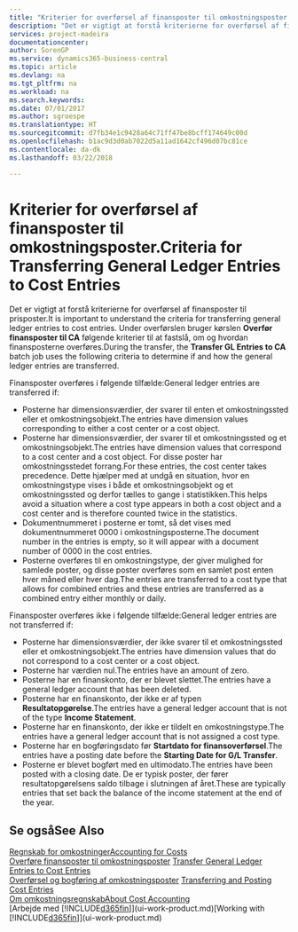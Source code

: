 ```yaml
---
title: "Kriterier for overførsel af finansposter til omkostningsposter | Microsoft Docs"
description: "Det er vigtigt at forstå kriterierne for overførsel af finansposter til prisposter. Under overførslen bruger kørslen **Overfør finansposter til CA** følgende kriterier til at fastslå, om og hvordan finansposterne overføres."
services: project-madeira
documentationcenter: 
author: SorenGP
ms.service: dynamics365-business-central
ms.topic: article
ms.devlang: na
ms.tgt_pltfrm: na
ms.workload: na
ms.search.keywords: 
ms.date: 07/01/2017
ms.author: sgroespe
ms.translationtype: HT
ms.sourcegitcommit: d7fb34e1c9428a64c71ff47be8bcff174649c00d
ms.openlocfilehash: b1ac9d3d0ab7022d5a11ad1642cf496d07bc81ce
ms.contentlocale: da-dk
ms.lasthandoff: 03/22/2018

---
```

# <a name="criteria-for-transferring-general-ledger-entries-to-cost-entries"></a><span data-ttu-id="7a050-104">Kriterier for overførsel af finansposter til omkostningsposter.</span><span class="sxs-lookup"><span data-stu-id="7a050-104">Criteria for Transferring General Ledger Entries to Cost Entries</span></span>
<span data-ttu-id="7a050-105">Det er vigtigt at forstå kriterierne for overførsel af finansposter til prisposter.</span><span class="sxs-lookup"><span data-stu-id="7a050-105">It is important to understand the criteria for transferring general ledger entries to cost entries.</span></span> <span data-ttu-id="7a050-106">Under overførslen bruger kørslen **Overfør finansposter til CA** følgende kriterier til at fastslå, om og hvordan finansposterne overføres.</span><span class="sxs-lookup"><span data-stu-id="7a050-106">During the transfer, the **Transfer GL Entries to CA** batch job uses the following criteria to determine if and how the general ledger entries are transferred.</span></span>  

<span data-ttu-id="7a050-107">Finansposter overføres i følgende tilfælde:</span><span class="sxs-lookup"><span data-stu-id="7a050-107">General ledger entries are transferred if:</span></span>  

-   <span data-ttu-id="7a050-108">Posterne har dimensionsværdier, der svarer til enten et omkostningssted eller et omkostningsobjekt.</span><span class="sxs-lookup"><span data-stu-id="7a050-108">The entries have dimension values corresponding to either a cost center or a cost object.</span></span>  
-   <span data-ttu-id="7a050-109">Posterne har dimensionsværdier, der svarer til et omkostningssted og et omkostningsobjekt.</span><span class="sxs-lookup"><span data-stu-id="7a050-109">The entries have dimension values that correspond to a cost center and a cost object.</span></span> <span data-ttu-id="7a050-110">For disse poster har omkostningsstedet forrang.</span><span class="sxs-lookup"><span data-stu-id="7a050-110">For these entries, the cost center takes precedence.</span></span> <span data-ttu-id="7a050-111">Dette hjælper med at undgå en situation, hvor en omkostningstype vises i både et omkostningsobjekt og et omkostningssted og derfor tælles to gange i statistikken.</span><span class="sxs-lookup"><span data-stu-id="7a050-111">This helps avoid a situation where a cost type appears in both a cost object and a cost center and is therefore counted twice in the statistics.</span></span>  
-   <span data-ttu-id="7a050-112">Dokumentnummeret i posterne er tomt, så det vises med dokumentnummeret 0000 i omkostningsposterne.</span><span class="sxs-lookup"><span data-stu-id="7a050-112">The document number in the entries is empty, so it will appear with a document number of 0000 in the cost entries.</span></span>  
-   <span data-ttu-id="7a050-113">Posterne overføres til en omkostningstype, der giver mulighed for samlede poster, og disse poster overføres som en samlet post enten hver måned eller hver dag.</span><span class="sxs-lookup"><span data-stu-id="7a050-113">The entries are transferred to a cost type that allows for combined entries and these entries are transferred as a combined entry either monthly or daily.</span></span>  

<span data-ttu-id="7a050-114">Finansposter overføres ikke i følgende tilfælde:</span><span class="sxs-lookup"><span data-stu-id="7a050-114">General ledger entries are not transferred if:</span></span>  

-   <span data-ttu-id="7a050-115">Posterne har dimensionsværdier, der ikke svarer til et omkostningssted eller et omkostningsobjekt.</span><span class="sxs-lookup"><span data-stu-id="7a050-115">The entries have dimension values that do not correspond to a cost center or a cost object.</span></span>  
-   <span data-ttu-id="7a050-116">Posterne har værdien nul.</span><span class="sxs-lookup"><span data-stu-id="7a050-116">The entries have an amount of zero.</span></span>  
-   <span data-ttu-id="7a050-117">Posterne har en finanskonto, der er blevet slettet.</span><span class="sxs-lookup"><span data-stu-id="7a050-117">The entries have a general ledger account that has been deleted.</span></span>  
-   <span data-ttu-id="7a050-118">Posterne har en finanskonto, der ikke er af typen **Resultatopgørelse**.</span><span class="sxs-lookup"><span data-stu-id="7a050-118">The entries have a general ledger account that is not of the type **Income Statement**.</span></span>  
-   <span data-ttu-id="7a050-119">Posterne har en finanskonto, der ikke er tildelt en omkostningstype.</span><span class="sxs-lookup"><span data-stu-id="7a050-119">The entries have a general ledger account that is not assigned a cost type.</span></span>  
-   <span data-ttu-id="7a050-120">Posterne har en bogføringsdato før **Startdato for finansoverførsel**.</span><span class="sxs-lookup"><span data-stu-id="7a050-120">The entries have a posting date before the **Starting Date for G/L Transfer**.</span></span>  
-   <span data-ttu-id="7a050-121">Posterne er blevet bogført med en ultimodato.</span><span class="sxs-lookup"><span data-stu-id="7a050-121">The entries have been posted with a closing date.</span></span> <span data-ttu-id="7a050-122">De er typisk poster, der fører resultatopgørelsens saldo tilbage i slutningen af året.</span><span class="sxs-lookup"><span data-stu-id="7a050-122">These are typically entries that set back the balance of the income statement at the end of the year.</span></span>  

## <a name="see-also"></a><span data-ttu-id="7a050-123">Se også</span><span class="sxs-lookup"><span data-stu-id="7a050-123">See Also</span></span>  
[<span data-ttu-id="7a050-124">Regnskab for omkostninger</span><span class="sxs-lookup"><span data-stu-id="7a050-124">Accounting for Costs</span></span>](finance-manage-cost-accounting.md)  
 <span data-ttu-id="7a050-125">[Overføre finansposter til omkostningsposter](finance-how-to-transfer-general-ledger-entries-to-cost-entries.md) </span><span class="sxs-lookup"><span data-stu-id="7a050-125">[Transfer General Ledger Entries to Cost Entries](finance-how-to-transfer-general-ledger-entries-to-cost-entries.md) </span></span>  
 <span data-ttu-id="7a050-126">[Overførsel og bogføring af omkostningsposter](finance-transfer-and-post-cost-entries.md) </span><span class="sxs-lookup"><span data-stu-id="7a050-126">[Transferring and Posting Cost Entries](finance-transfer-and-post-cost-entries.md) </span></span>  
 [<span data-ttu-id="7a050-127">Om omkostningsregnskab</span><span class="sxs-lookup"><span data-stu-id="7a050-127">About Cost Accounting</span></span>](finance-about-cost-accounting.md)  
 <span data-ttu-id="7a050-128">[Arbejde med [!INCLUDE[d365fin](includes/d365fin_md.md)]](ui-work-product.md)</span><span class="sxs-lookup"><span data-stu-id="7a050-128">[Working with [!INCLUDE[d365fin](includes/d365fin_md.md)]](ui-work-product.md)</span></span>

